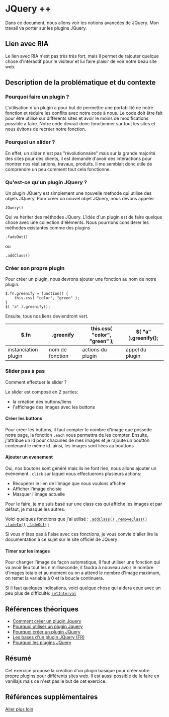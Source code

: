 # JQuery ++

Dans ce document, nous allons voir les notions avancées de JQuery. 
Mon travail va porter sur les plugins JQuery.

## Lien avec RIA

Le lien avec RIA n'est pas très très fort, mais il permet de rajouter quelque chose d'intéractif pour le visiteur et lui faire plaisir de voir notre beau site web.

## Description de la problématique et du contexte

### Pourquoi faire un plugin ?
L'utilisation d'un plugin a pour but de permettre une portabilité de notre fonction et réduire les conflits avec notre code à nous.
Le code doit être fait pour être utilisé sur différents sites et avoir le moins de modifications possible a faire. Notre code devrait donc fonctionner sur tout les sites et nous évitons de recréer notre fonction.

### Pourquoi un slider ?
En effet, un slider n'est pas "révolutionnaire" mais sur la grande majorité des sites pour des clients, il est demandé d'avoir des intéractions pour montrer nos réalisations, travaux, produits. Il me semblait donc utile de comprendre un peu comment tout cela fonctionne.

### Qu'est-ce qu'un plugin JQuery ?
Un plugin JQuery est simplement une nouvelle methode qui utilise des objets JQuery. Pour créer un nouvel objet JQuery, nous devons appeler 

```jquery 
JQuery()
```
Qui va hériter des méthodes JQuery.
L'idée d'un plugin est de faire quelque chose avec une collection d'éléments. Nous pourrions considerer les méthodes existantes comme des plugins 
```jquery 
.fadeOut()
```
ou
```jquery 
.addClass()
```
### Créer son propre plugin

Pour créer un plugin, nous devrons ajouter une fonction au nom de notre plugin.

```jquery 
$.fn.greenify = function() {
    this.css( "color", "green" );
}
$( "a" ).greenify();
```

Ensuite, tous nos liens deviendront vert.

| $.fn                 | .greenify       | this.css( "color", "green" ); | $( "a" ).greenify(); |
|----------------------|-----------------|-------------------------------|----------------------|
| instanciation plugin | nom de fonction | actions du plugin             | appel du plugin      |

### Slider pas à pas

Comment effectuer le slider ?

Le slider est composé en 2 parties:
- la création des buttons/liens
- l'affichage des images avec les buttons

#### Créer les buttons

Pour créer les buttons, il faut compter le nombre d'image que possède notre page, la fonction `.each` vous permettra de les compter. Ensuite, j'attribue un id pour chacunes de mes images et je rajoute un boutton contenant le même id. ainsi, les images sont liées au bouttons

#### Ajouter un evenement

Oui, nos boutons sont généré mais ils ne font rien, nous allons ajouter un événement `.click` sur laquel nous effectuerons plusieurs actions:
- Récupèrer le lien de l'image que nous voulons afficher
- Afficher l'image choisie
- Masquer l'image actuelle

Pour le faire, je me suis basé sur une class css qui affiche les images et par défaut, je masque les autres. 

Voici quelques fonctions que j'ai utilisé :
[`.addClass()`](https://api.jquery.com/addclass/)
[`.removeClass()`](https://api.jquery.com/removeclass/)
[`.fadeIn()`](http://api.jquery.com/fadein/)
[`.fadeOut()`](http://api.jquery.com/fadeout/)

Si vous n'êtes pas à l'aise avec ces fonctions, je vous convie d'aller lire la documentation à ce sujet sur le site officiel de JQuery

#### Timer sur les images

Pour changer l'image de façon automatique, Il faut utiliser une fonction qui va avoir lieu tout les n milliseconde, il faudra à nouveau avoir le nombre d'images totale et au moment ou on a attend le nombre d'image maximum, on remet la variable à 0 et la boucle continuera.

Si il faut quelques indications, voici quelque chose qui aidera ceux avec un peu plus de difficulté:
[`setInterval`](https://www.w3schools.com/jsref/met_win_setinterval.asp)

## Références théoriques
- [Comment créer un plugin Jquery](https://learn.jquery.com/plugins/basic-plugin-creation/)
- [Pourquoi utiliser un plugin Jquery](https://stackoverflow.com/questions/27386233/why-use-jquery-plugins-over-javascript-functions)
- [Pourquoi créer un plugin JQuery](https://j11y.io/javascript/why-create-a-jquery-plugin/)
- [Les bases d'un plugin JQuery (FR)](https://www.synbioz.com/blog/plugin_jquery)
- [Pourquoi les plugins JQuery](https://www.sitepoint.com/why-we-develop-jquery-plugins/)

## Résumé
Cet exercice propose la création d'un plugin basique pour créer votre propre plugins pour différents sites web. Il est aussi possible de le faire en vanillajs mais ce n'est pas le but de cet exercice. 


## Références supplémentaires
[Aller plus loin](https://learn.jquery.com/plugins/stateful-plugins-with-widget-factory/)






